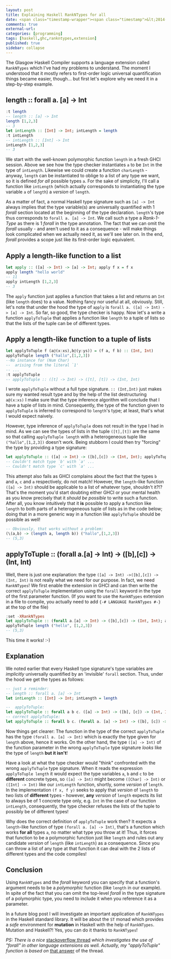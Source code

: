 ```yaml
---
layout: post
title: Explaining Haskell RankNTypes for all
date: <span class="timestamp-wrapper"><span class="timestamp">&lt;2014-02-12 Wed&gt;</span></span> 
comments: true
external-url:
categories: [programming]
tags: [haskell,ghc,rankntypes,extension]
published: true
sidebar: collapse
---
```

The Glasgow Haskell Compiler supports a language extension called
`RankNTypes` which I've had my problems to understand. The moment I
understood that it mostly refers to first-order logic universal
quantification things became easier, though&#x2026; but first let's explore why we
need it in a step-by-step example.

<!-- more -->

## length :: forall a. [a] -> Int
``` haskell
:t length
-- length :: [a] -> Int
length [1,2,3]
-- 3
let intLength :: [Int] -> Int; intLength = length
:t intLength
-- intLength :: [Int] -> Int
intLength [1,2,3]
-- 3
```

We start with the well-known polymorphic function `length` in a fresh
GHCI session. Above we
see how the type checker instantiates `a` to be `Int` in the type of
`intLength`. Likewise we could create a function `charLength` -
anyway, `length` can be instantiated to oblige to a list of any type
we want, so it is defined *for all* possible types `a`. For the sake
of simplicity, I'll call a function like `intLength` (which actually
corresponds to instantiating the type variable `a` of `length`) a
*version* of `length`.

As a matter of fact, a normal Haskell type signature such as `[a]
-> Int` always implies that the type variable(s) are universally
quantified with 1 *forall* section located at the beginning of the
type declaration. `length`'s type thus corresponds to `forall a. [a] ->
Int`. We call such a type a *Rank-1-Type* as there is 1 *forall* in
the type annotation. The fact that we can omit the *forall* usually -
and aren't used to it as a consequence - will make things look complicated
when we actually need it, as we'll see later on. In the end, *forall* provides
a scope just like its first-order logic equivalent.

## Apply a length-like function to a list
``` haskell
let apply :: ([a] -> Int) -> [a] -> Int; apply f x = f x
apply length "hello world"
-- 11
apply intLength [1,2,3]
-- 3
```

The `apply` function just applies a function that takes a list and
returns an `Int` (like `length` does) to a value.
Nothing fancy nor useful at all, obviously. Still, let's note that under the hood
the type of `apply` is `forall a. ([a] -> Int) -> [a] -> Int`. So far, so
good, the type checker is happy. Now let's a write a function
`applyToTuple` that applies a function like `length` to a tuple of
lists so that the lists of the tuple can be of different types.

## Apply a length-like function to a tuple of lists
``` haskell
let applyToTuple f (a@(x:xs),b@(y:ys)) = (f a, f b) :: (Int, Int)
applyToTuple length ("hallo",[1,2,3])
--No instance for (Num Char)
--  arising from the literal `1'
-- ...
:t applyToTuple
-- applyToTuple :: ([t] -> Int) -> ([t], [t]) -> (Int, Int)
```

I wrote `applyToTuple` without a full type signature. `:: (Int,Int)`
just makes sure my wanted result type and by the help of the list
destructuring `a@(x:xs)` I make sure that the type inference algorithm
will conclude 
that I have a tuple of lists in mind. Consequently, the type of the
function given to `applyToTuple` is inferred to correspond to
`length`'s type; at least, that's what I would expect naively.

However, type inference of `applyToTuple` does not result in the type I had
in mind. As we can see the types of lists in the tuple `([t],[t])` are
the same so that calling `applyToTuple length` with a heterogeneous
tuple like `("hallo",[1,2,3])` doesn't work. Being stubborn I could
then try "forcing" the type by providing a type signature:

``` haskell
let applyToTuple :: ([a] -> Int) -> ([b],[c]) -> (Int, Int); applyToTuple f (x,y) = (f x, f y)
-- Couldn't match type `b' with `a' ...
-- Couldn't match type `c' with `a' ...
```

This attempt also fails as GHCI complains about the fact that the
types `b` and `a`, `c` and `a` respectively, do not match! However, the
`length`-like function `([a] -> Int)` should be applicable to a list of
whatever type, shouldn't it?!? That's the moment
you'd start doubting either GHCI or your mental health as you know precisely
that it *should be possible* to write such a function. After all, you
know intuitively that it **is** possible to apply a function like `length`
to both parts of a heterogeneous tuple of lists as in the code below;
doing that in a more generic way in a function like `applyToTuple`
should be possible as well!

``` haskell
-- Obviously, that works without a problem:
(\(a,b) -> (length a, length b)) ("hallo",[1,2,3])
-- (5,3)
```

## applyToTuple :: (forall a.[a] -> Int) -> ([b],[c]) -> (Int, Int)
Well, there is just one explanation: the type `([a] -> Int)
->([b],[c]) -> (Int, Int)` is not really what we need for our purpose.
In fact, we need `RankNTypes`!
We first enable the extension in GHCI and can then write the correct
`applyToTuple` implementation using the `forall` keyword in the type
of the first parameter function. (If you want to use the
`RankNTypes` extension in a file to compile, you actually need to add `{-#
LANGUAGE RankNTypes #-}` at the top of the file)

``` haskell
:set -XRankNTypes
let applyToTuple :: (forall a.[a] -> Int) -> ([b],[c]) -> (Int, Int); applyToTuple f (x,y) = (f x, f y)
applyToTuple length ("hello", [1,2,3])
-- (5,3)
```

This time it works! :-)

## Explanation
We noted earlier that every Haskell type signature's type variables
are *implicitly* universally quantified by an 'invisible' `forall`
section. Thus, under the hood we get the types as follows:

``` haskell
-- just a reminder:
-- length :: forall a. [a] -> Int 
let intLength :: [Int] -> Int; intLength = length 

--  applyToTuple:
let applyToTuple :: forall a b c. ([a] -> Int) -> ([b], [c]) -> (Int, Int); applyToTuple f (x,y) = (f x, f y) 
-- correct applyToTuple:
let applyToTuple :: forall b c. (forall a. [a] -> Int) -> ([b], [c]) -> (Int, Int); applyToTuple f (x,y) = (f x, f y)
```

Now things get clearer: The function in the type of the correct
`applyToTuple` has the type `(forall a. [a] -> Int)` which is exactly
the type given for `length` above, hence it works. On the other hand,
the type `([a] -> Int)` of the function parameter in the wrong
`applyToTuple` type signature *looks* like the type of `length` **but it isn't**!

Have a look at what the type
checker would "think" confronted with the wrong `applyToTuple` type
signature. When it reads the expression `applyToTuple length` it would
expect the type variables `a`, `b` and `c` to be **different**
concrete types, so `([a] -> Int)` might become `([Char] -> Int)` or
`([Int] -> Int)` like our `intLength` function, shortly, some
*version* of `length`. In the implementation `(f x, f y)` seeks to apply that *version* of
`length` to two lists of **different** types - however, **any** *version* of
`length` expects its list to always be of 1 concrete type only, e.g. `Int` in
the case of our function `intLength`, consequently, the type checker
refuses the lists of the tuple to possibly be of different types!

Why does the correct definition of `applyToTuple` work then? It
expects a `length`-like function of type `(forall a. [a] -> Int)`, that's a function
which works **for all** types `a`, no matter what type you throw at it!
Thus, it forces that function to be a polymorphic function just like
`length` and rules out any candidate *version* of `length` (like `intLength`) as a consequence.
Since you can throw a list of any type at that function it can deal with the 2
lists of different types and the code compiles! 

## Conclusion
Using `RankNTypes` and the *forall* keyword you can specify that a
function's argument needs to be a *polymorphic* function (like
`length` in our example). In spite of the fact that you can omit the top-level
*forall* in the type signature of a polymorphic type, you need to include
it when you reference it as a parameter.

In a future blog post I will investigate an important application of
`RankNTypes` in the Haskell standard library. It will be about the
`ST` monad which provides a *safe* environment for **mutation** in
Haskell with the help of `RankNTypes`. Mutation and Haskell?! Yes,
you can do it thanks to `RankNTypes`!

*PS: There is a nice*
<a href="http://stackoverflow.com/questions/3071136/what-does-the-forall-keyword-in-haskell-ghc-do" target="_blank">stackoverflow thread</a> *which investigates the use of "forall" in other
language extensions as well. Actually, my "applyToTuple" function is based on*
<a href="http://stackoverflow.com/a/3071932/928944" target="_blank">that answer</a> of the thread.
